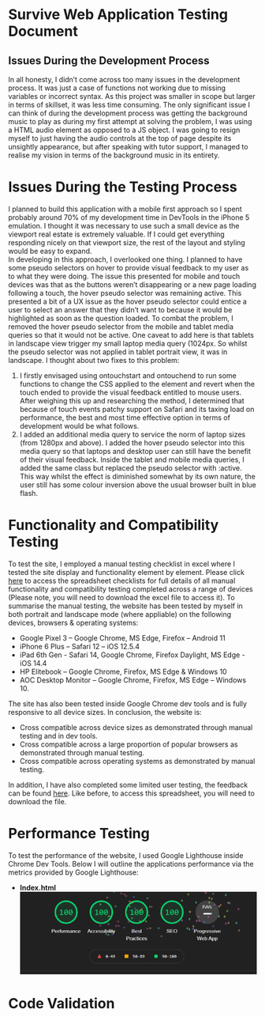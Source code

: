 # **Survive Web Application Testing Document**
## **Issues During the Development Process**
In all honesty, I didn’t come across too many issues in the development process. It was just a case of functions not working due to missing variables or incorrect syntax. As this project was smaller in scope but larger in terms of skillset, it was less time consuming. The only significant issue I can think of during the development process was getting the background music to play as during my first attempt at solving the problem, I was using a HTML audio element as opposed to a JS object. I was going to resign myself to just having the audio controls at the top of page despite its unsightly appearance, but after speaking with tutor support, I managed to realise my vision in terms of the background music in its entirety.  
# **Issues During the Testing Process**
I planned to build this application with a mobile first approach so I spent probably around 70% of my development time in DevTools in the iPhone 5 emulation. I thought it was necessary to use such a small device as the viewport real estate is extremely valuable. If I could get everything responding nicely on that viewport size, the rest of the layout and styling would be easy to expand.  
In developing in this approach, I overlooked one thing. I planned to have some pseudo selectors on hover to provide visual feedback to my user as to what they were doing. The issue this presented for mobile and touch devices was that as the buttons weren’t disappearing or a new page loading following a touch, the hover pseudo selector was remaining active. This presented a bit of a UX issue as the hover pseudo selector could entice a user to select an answer that they didn’t want to because it would be highlighted as soon as the question loaded. To combat the problem, I removed the hover pseudo selector from the mobile and tablet media queries so that it would not be active. One caveat to add here is that tablets in landscape view trigger my small laptop media query (1024px. So whilst the pseudo selector was not applied in tablet portrait view, it was in landscape. I thought about two fixes to this problem:

  1.	I firstly envisaged using ontouchstart and ontouchend to run some functions to change the CSS applied to the element and revert when the touch ended to provide the visual feedback entitled to mouse users. After weighing this up and researching the method, I determined that because of touch events patchy support on Safari and its taxing load on performance, the best and most time effective option in terms of development would be what follows.
  2.	I added an additional media query to service the norm of laptop sizes (from 1280px and above). I added the hover pseudo selector into this media query so that laptops and desktop user can still have the benefit of their visual feedback. Inside the tablet and mobile media queries, I added the same class but replaced the pseudo selector with :active. This way whilst the effect is diminished somewhat by its own nature, the user still has some colour inversion above the usual browser built in blue flash. 

# **Functionality and Compatibility Testing**
To test the site, I employed a manual testing checklist in excel where I tested the site display and functionality element by element. Please click [here](assets/testing-files/survive-manual-testing-checklist.xlsx) to access the spreadsheet checklists for full details of all manual functionality and compatibility testing completed across a range of devices (Please note, you will need to download the excel file to access it). To summarise the manual testing, the website has been tested by myself in both portrait and landscape mode (where appliable) on the following devices, browsers & operating systems:
   * Google Pixel 3 – Google Chrome, MS Edge, Firefox – Android 11
   * iPhone 6 Plus – Safari 12 – iOS 12.5.4
   * iPad 6th Gen - Safari 14, Google Chrome, Firefox Daylight, MS Edge - iOS 14.4
   * HP Elitebook – Google Chrome, Firefox, MS Edge & Windows 10
   * AOC Desktop Monitor – Google Chrome, Firefox, MS Edge – Windows 10.  

The site has also been tested inside Google Chrome dev tools and is fully responsive to all device sizes. In conclusion, the website is:
   * Cross compatible across device sizes as demonstrated through manual testing and in dev tools. 
   * Cross compatible across a large proportion of popular browsers as demonstrated through manual testing.
   * Cross compatible across operating systems as demonstrated by manual testing.  

In addition, I have also completed some limited user testing, the feedback can be found [here](assets/testing-files/survive-web-user-testing.xlsx). Like before, to access this spreadsheet, you will need to download the file.
# **Performance Testing**
To test the performance of the website, I used Google Lighthouse inside Chrome Dev Tools. Below I will outline the applications performance via the metrics provided by Google Lighthouse:

* **Index.html**  
![survive-google-lighthouse-image](assets/images/read-me-images/survive-google-lighthouse.PNG)

# **Code Validation**
